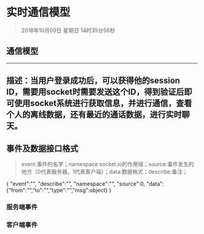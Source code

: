 # 实时通信模型
> 2016年10月09日 星期日 14时35分56秒 

## 通信模型
---
描述：当用户登录成功后，可以获得他的session ID，需要用socket时需要发送这个ID，得到验证后即可使用socket系统进行获取信息，并进行通信，查看个人的离线数据，还有最近的通话数据，进行实时聊天。
---

## 事件及数据接口格式
> event:事件的名字；namespace:socket.io的作用域；source:事件发生的地方（0代表服务器，1代表客户端）；data:数据格式；describe:备注；

{
  "event":"",
  "describe":"",
  "namespace":"",
  "source":0,
  "data":{"from":"","to":"","type":"","msg":object}
}

### 服务端事件



### 客户端事件


